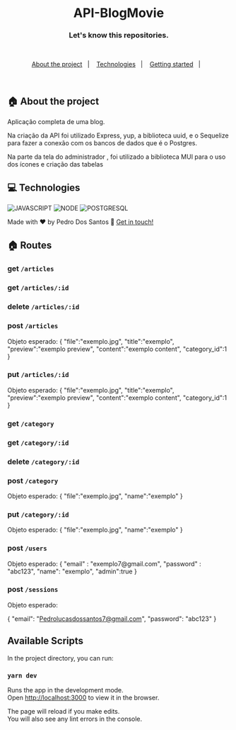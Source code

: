 <h1 align="center">
 API-BlogMovie
</h1>

<h3 align="center">
  Let's know this repositories.
</h3>

<br>

<p align="center">
  <a href="#house-about-the-project">About the project</a>&nbsp;&nbsp;&nbsp;|&nbsp;&nbsp;&nbsp;
  <a href="#computer-technologies">Technologies</a>&nbsp;&nbsp;&nbsp;|&nbsp;&nbsp;&nbsp;
  <a href="#construction_worker-installation">Getting started</a>&nbsp;&nbsp;&nbsp;|&nbsp;&nbsp;&nbsp;
</p>

<br>

## :house: About the project

Aplicação completa de uma blog.

Na criação da API foi utilizado Express, yup, a biblioteca uuid, e o Sequelize para fazer a conexão com os bancos de dados que é o Postgres.

Na parte da tela do administrador , foi utilizado a biblioteca MUI para o uso dos ícones e criação das tabelas
<br>

## :computer: Technologies

![JAVASCRIPT](https://img.shields.io/badge/JavaScript-323330?style=for-the-badge&logo=javascript&logoColor=F7DF1E)
![NODE](https://img.shields.io/badge/Node.js-339933?style=for-the-badge&logo=nodedotjs&logoColor=white)
![POSTGRESQL](https://img.shields.io/badge/PostgreSQL-316192?style=for-the-badge&logo=postgresql&logoColor=white)

Made with ♥ by Pedro Dos Santos :wave: [Get in touch!](https://www.linkedin.com/in/pedro-lucas-dos-santos/)

## :house: Routes

### get `/articles`

### get `/articles/:id`

### delete `/articles/:id`

### post `/articles`

<p> Objeto esperado: 
{
   "file":"exemplo.jpg",
   "title":"exemplo",
   "preview":"exemplo preview",
   "content":"exemplo content",
   "category_id":1
}
</p>

### put `/articles/:id`

<p> Objeto esperado: 
{
   "file":"exemplo.jpg",
   "title":"exemplo",
   "preview":"exemplo preview",
   "content":"exemplo content",
   "category_id":1
}
</p>

### get `/category`

### get `/category/:id`

### delete `/category/:id`

### post `/category`

<p> Objeto esperado: 
{
   "file":"exemplo.jpg",
   "name":"exemplo"
}
</p>

### put `/category/:id`

<p> Objeto esperado: 
{
   "file":"exemplo.jpg",
   "name":"exemplo"
}
</p>

### post `/users`

<p> Objeto esperado: 
{
    "email" : "exemplo7@gmail.com",
    "password" : "abc123",
    "name": "exemplo",
    "admin":true
}
</p>

### post `/sessions`

<p> Objeto esperado:

{
"email": "Pedrolucasdossantos7@gmail.com",
"password": "abc123"
}

</p>

## Available Scripts

In the project directory, you can run:

### `yarn dev`

Runs the app in the development mode.\
Open [http://localhost:3000](http://localhost:3000) to view it in the browser.

The page will reload if you make edits.\
You will also see any lint errors in the console.
